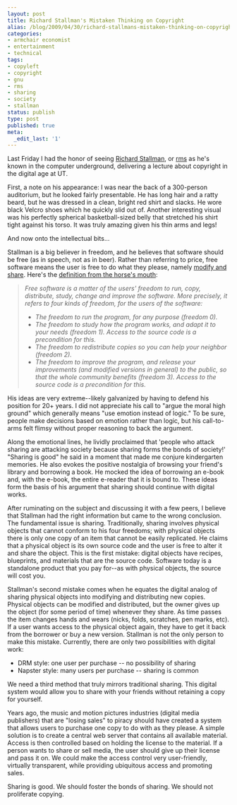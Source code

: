```yaml
---
layout: post
title: Richard Stallman's Mistaken Thinking on Copyright
alias: /blog/2009/04/30/richard-stallmans-mistaken-thinking-on-copyright/
categories:
- armchair economist
- entertainment
- technical
tags:
- copyleft
- copyright
- gnu
- rms
- sharing
- society
- stallman
status: publish
type: post
published: true
meta:
  _edit_last: '1'
---
```

Last Friday I had the honor of seeing <a title="Richard Stallman's Home Page" href="http://www.stallman.org/" target="_blank">Richard Stallman</a>, or <a title="Wikipedia: Richard Stallman" href="http://en.wikipedia.org/wiki/Richard_Stallman" target="_blank">rms</a> as he's known in the computer underground, delivering a lecture about copyright in the digital age at UT.

First, a note on his appearance: I was near the back of a 300-person auditorium, but he looked fairly presentable. He has long hair and a ratty beard, but he was dressed in a clean, bright red shirt and slacks. He wore black Velcro shoes which he quickly slid out of. Another interesting visual was his perfectly spherical basketball-sized belly that stretched his shirt tight against his torso. It was truly amazing given his thin arms and legs!

And now onto the intellectual bits...

Stallman is a big believer in freedom, and he believes that software should be free (as in speech, not as in beer). Rather than referring to price, free software means the user is free to do what they please, namely <a title="Free Software Foundation Definition" href="http://www.fsf.org/about/what-is-free-software" target="_blank">modify and share</a>. Here's the <a title="Free Software" href="http://www.gnu.org/philosophy/free-sw.html" target="_blank">definition from the horse's mouth</a>:

<blockquote><em>Free software is a matter of the users' freedom to run, copy, distribute, study, change and improve the software.  More precisely, it refers to four kinds of freedom, for the users of the software: </em>

 * <em>The freedom to run the program, for any purpose (freedom 0).</em>
 * <em>The freedom to study how the program works, and adapt it to your needs (freedom 1). Access to the source code is a precondition       for this. </em>
 * <em>The freedom to redistribute copies so you can help your neighbor (freedom 2). </em>
 * <em>The freedom to improve the program, and release your improvements (and modified versions in general) to the public, so that the whole community benefits (freedom 3). Access to the source code is a precondition for this.</em>

</blockquote>

His ideas are very extreme--likely galvanized by having to defend his position for 20+ years. I did not appreciate his call to "argue the moral high ground" which generally means "use emotion instead of logic." To be sure, people make decisions based on emotion rather than logic, but his call-to-arms felt flimsy without proper reasoning to back the argument.

Along the emotional lines, he lividly proclaimed that 'people who attack sharing are attacking society because sharing forms the bonds of society!' "Sharing is good" he said in a moment that made me conjure kindergarten memories. He also evokes the positive nostalgia of browsing your friend's library and borrowing a book. He mocked the idea of borrowing an e-book and, with the e-book, the entire e-reader that it is bound to. These ideas form the basis of his argument that sharing should continue with digital works.

After ruminating on the subject and discussing it with a few peers, I believe that Stallman had the right information but came to the wrong conclusion. The fundamental issue is sharing. Traditionally, sharing involves physical objects that cannot conform to his four freedoms; with physical objects there is only one copy of an item that cannot be easily replicated. He claims that a physical object is its own source code and the user is free to alter it and share the object. This is the first mistake: digital objects have recipes, blueprints, and materials that are the source code. Software today is a standalone product that you pay for--as with physical objects, the source will cost you.

Stallman's second mistake comes when he equates the digital analog of sharing physical objects into modifying and distributing new copies. Physical objects can be modified and distributed, but the owner gives up the object (for some period of time) whenever they share. As time passes the item changes hands and wears (nicks, folds, scratches, pen marks, etc). If a user wants access to the physical object again, they have to get it back from the borrower or buy a new version. Stallman is not the only person to make this mistake. Currently, there are only two possibilities with digital work:

 * DRM style: one user per purchase -- no possibility of sharing
 * Napster style: many users per purchase -- sharing is common

We need a third method that truly mirrors traditional sharing. This digital system would allow you to share with your friends without retaining a copy for yourself.

Years ago, the music and motion pictures industries (digital media publishers) that are "losing sales" to piracy should have created a system that allows users to purchase one copy to do with as they please. A simple solution is to create a central web server that contains all available material. Access is then controlled based on holding the license to the material. If a person wants to share or sell media, the user should give up their license and pass it on. We could make the access control very user-friendly, virtually transparent, while providing ubiquitous access and promoting sales.

Sharing is good. We should foster the bonds of sharing. We should not proliferate copying.
